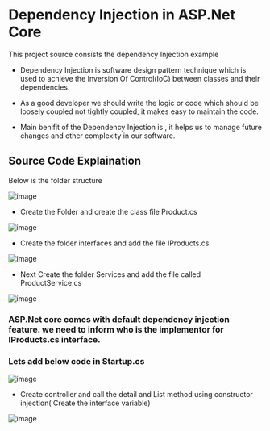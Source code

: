 # Dependency Injection in ASP.Net Core
This project source consists the dependency Injection example

* Dependency Injection is software design pattern technique which is used to achieve the Inversion Of Control(IoC) between classes and their dependencies.

* As a good developer we should write the logic or code which should be loosely coupled not tightly coupled, it makes easy to maintain the code.

* Main benifit of the Dependency Injection is , it helps us to manage future changes and other complexity in our software.

## Source Code Explaination
Below is the folder structure

![image](https://user-images.githubusercontent.com/81896060/119248390-78c7dd80-bbae-11eb-9fe9-82a100725985.png)


* Create the Folder and create the class file Product.cs

![image](https://user-images.githubusercontent.com/81896060/119250835-65257280-bbc0-11eb-98a3-78eac904c970.png)

* Create the folder interfaces and add the file IProducts.cs

![image](https://user-images.githubusercontent.com/81896060/119250891-c6e5dc80-bbc0-11eb-9660-fabefd946bc6.png)

* Next Create the folder Services and add the file called ProductService.cs

![image](https://user-images.githubusercontent.com/81896060/119250964-57242180-bbc1-11eb-8be7-e5b23e8c20d9.png)

### ASP.Net core comes with default dependency injection feature. we need to inform who is the implementor for IProducts.cs interface.

### Lets add below code in Startup.cs

![image](https://user-images.githubusercontent.com/81896060/119251029-ce59b580-bbc1-11eb-98ea-bf01f635c706.png)

* Create controller and call the detail and List method using constructor injection( Create the interface variable)

![image](https://user-images.githubusercontent.com/81896060/119251129-6fe10700-bbc2-11eb-9ea4-c92819cf8e1e.png)

